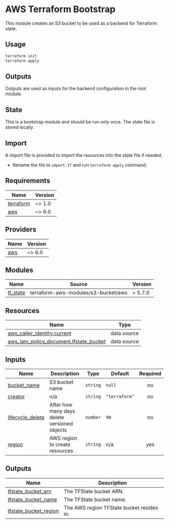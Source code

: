 # AWS Terraform Bootstrap

This module creates an S3 bucket to be used as a backend for Terraform state.

## Usage

```bash
terraform init
terraform apply
```

## Outputs

Outputs are used as inputs for the backend configuration in the root module.

## State

This is a bootstrap module and should be run only once. The state file is stored locally.

## Import

A import file is provided to import the resources into the state file if needed.

- Rename the file to `import.tf` and run `terraform apply` command.

<!-- BEGIN_TF_DOCS -->
## Requirements

| Name | Version |
|------|---------|
| <a name="requirement_terraform"></a> [terraform](#requirement\_terraform) | ~> 1.0 |
| <a name="requirement_aws"></a> [aws](#requirement\_aws) | ~> 6.0 |

## Providers

| Name | Version |
|------|---------|
| <a name="provider_aws"></a> [aws](#provider\_aws) | ~> 6.0 |

## Modules

| Name | Source | Version |
|------|--------|---------|
| <a name="module_tf_state"></a> [tf\_state](#module\_tf\_state) | terraform-aws-modules/s3-bucket/aws | = 5.7.0 |

## Resources

| Name | Type |
|------|------|
| [aws_caller_identity.current](https://registry.terraform.io/providers/hashicorp/aws/latest/docs/data-sources/caller_identity) | data source |
| [aws_iam_policy_document.tfstate_bucket](https://registry.terraform.io/providers/hashicorp/aws/latest/docs/data-sources/iam_policy_document) | data source |

## Inputs

| Name | Description | Type | Default | Required |
|------|-------------|------|---------|:--------:|
| <a name="input_bucket_name"></a> [bucket\_name](#input\_bucket\_name) | S3 bucket name | `string` | `null` | no |
| <a name="input_creator"></a> [creator](#input\_creator) | n/a | `string` | `"terraform"` | no |
| <a name="input_lifecycle_delete"></a> [lifecycle\_delete](#input\_lifecycle\_delete) | After how many days delete versioned objects | `number` | `90` | no |
| <a name="input_region"></a> [region](#input\_region) | AWS region to create resources | `string` | n/a | yes |

## Outputs

| Name | Description |
|------|-------------|
| <a name="output_tfstate_bucket_arn"></a> [tfstate\_bucket\_arn](#output\_tfstate\_bucket\_arn) | The TFState bucket ARN. |
| <a name="output_tfstate_bucket_name"></a> [tfstate\_bucket\_name](#output\_tfstate\_bucket\_name) | The TFState bucket name. |
| <a name="output_tfstate_bucket_region"></a> [tfstate\_bucket\_region](#output\_tfstate\_bucket\_region) | The AWS region TFState bucket resides in. |
<!-- END_TF_DOCS -->